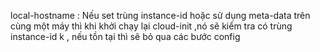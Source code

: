 local-hostname : Nếu set trùng instance-id hoặc sử dụng meta-data trên cùng một máy thì khi khởi chạy lại cloud-init ,nó sẽ kiểm tra có trùng instance-id k , nếu tồn tại thì sẽ  bỏ qua các bước config 
